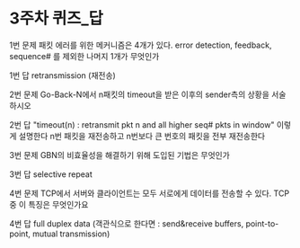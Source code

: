 # 3주차 퀴즈_답

1번 문제
패킷 에러를 위한 메커니즘은 4개가 있다. error detection, feedback, sequence# 를 제외한 나머지 1개가 무엇인가

1번 답
retransmission (재전송)

2번 문제
Go-Back-N에서 n패킷의 timeout을 받은 이후의 sender측의 상황을 서술하시오

2번 답
"timeout(n) : retransmit pkt n and all higher seq# pkts in window" 이렇게 설명한다
n번 패킷을 재전송하고 n번보다 큰 번호의 패킷을 전부 재전송한다

3번 문제
GBN의 비효율성을 해결하기 위해 도입된 기법은 무엇인가

3번 답
selective repeat

4번 문제
TCP에서 서버와 클라이언트는 모두 서로에게 데이터를 전송할 수 있다. TCP중 이 특징은 무엇인가요

4번 답
full duplex data
(객관식으로 한다면 : send&receive buffers, point-to-point, mutual transmission)